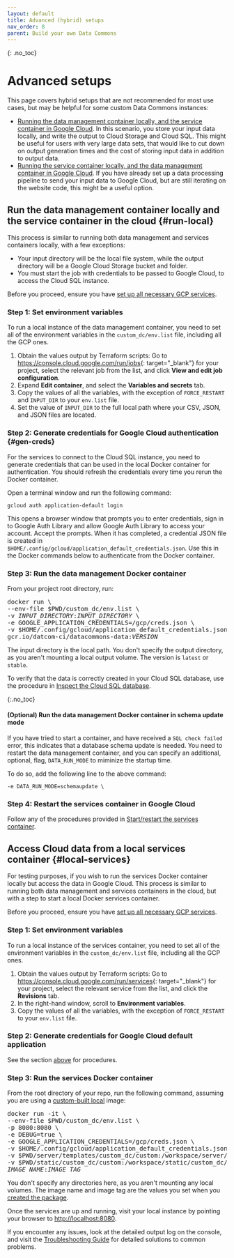 ```yaml
---
layout: default
title: Advanced (hybrid) setups
nav_order: 8
parent: Build your own Data Commons
---
```


{: .no_toc}
# Advanced setups

This page covers hybrid setups that are not recommended for most use cases, but may be helpful for some custom Data Commons instances:
- [Running the data management container locally, and the service container in Google Cloud](#run-local). In this scenario, you store your input data locally, and write the output to Cloud Storage and Cloud SQL. This might be useful for users with very large data sets, that would like to cut down on output generation times and the cost of storing input data in addition to output data.
- [Running the service container locally, and the data management container in Google Cloud](#local-services). If you have already set up a data processing pipeline to send your input data to Google Cloud, but are still iterating on the website code, this might be a useful option.

## Run the data management container locally and the service container in the cloud {#run-local}

This process is similar to running both data management and services containers locally, with a few exceptions:
- Your input directory will be the local file system, while the output directory will be a Google Cloud Storage bucket and folder.
- You must start the job with credentials to be passed to Google Cloud, to access the Cloud SQL instance.

Before you proceed, ensure you have [set up all necessary GCP services](deploy_cloud.md).

### Step 1: Set environment variables

To run a local instance of the data management container, you need to set all of the environment variables in the `custom_dc/env.list` file, including all the GCP ones. 

1. Obtain the values output by Terraform scripts: Go to <https://console.cloud.google.com/run/jobs>{: target="_blank"} for your project, select the relevant job from the list, and click **View and edit job configuration**. 
1. Expand **Edit container**, and select the **Variables and secrets** tab.
1. Copy the values of all the variables, with the exception of `FORCE_RESTART` and `INPUT_DIR` to your `env.list` file.
1. Set the value of `INPUT_DIR` to the full local path where your CSV, JSON, and JSON files are located.

### Step 2: Generate credentials for Google Cloud authentication {#gen-creds}

For the services to connect to the Cloud SQL instance, you need to generate credentials that can be used in the local Docker container for authentication. You should refresh the credentials every time you rerun the Docker container.

Open a terminal window and run the following command:

```shell
gcloud auth application-default login
```

This opens a browser window that prompts you to enter credentials, sign in to Google Auth Library and allow Google Auth Library to access your account. Accept the prompts. When it has completed, a credential JSON file is created in  
`$HOME/.config/gcloud/application_default_credentials.json`. Use this in the Docker commands below to authenticate from the Docker container.

### Step 3: Run the data management Docker container

From your project root directory, run:

<pre>docker run \
--env-file $PWD/custom_dc/env.list \
-v <var>INPUT_DIRECTORY</var>:<var>INPUT_DIRECTORY</var> \
-e GOOGLE_APPLICATION_CREDENTIALS=/gcp/creds.json \
-v $HOME/.config/gcloud/application_default_credentials.json:/gcp/creds.json:ro \
gcr.io/datcom-ci/datacommons-data:<var>VERSION</var>
</pre>

The input directory is the local path. You don't specify the output directory,
as you aren't mounting a local output volume.
The version is `latest` or `stable`.

To verify that the data is correctly created in your Cloud SQL database, use the procedure in [Inspect the Cloud SQL database](deploy_cloud.md#inspect-sql).

{:.no_toc}
#### (Optional) Run the data management Docker container in schema update mode 

If you have tried to start a container, and have received a `SQL check failed` error, this indicates that a database schema update is needed. You need to restart the data management container, and you can specify an additional, optional, flag, `DATA_RUN_MODE` to miminize the startup time.

To do so, add the following line to the above command:

```
-e DATA_RUN_MODE=schemaupdate \
```

### Step 4: Restart the services container in Google Cloud

Follow any of the procedures provided in [Start/restart the services container](deploy_cloud.md#start-service).

## Access Cloud data from a local services container {#local-services}

For testing purposes, if you wish to run the services Docker container locally but access the data in Google Cloud. This process is similar to running both data management and services containers in the cloud, but with a step to start a local Docker services container.

Before you proceed, ensure you have [set up all necessary GCP services](deploy_cloud.md).

### Step 1: Set environment variables

To run a local instance of the services container, you need to set all of the environment variables in the `custom_dc/env.list` file, including all the GCP ones. 

1. Obtain the values output by Terraform scripts: Go to <https://console.cloud.google.com/run/services>{: target="_blank"} for your project, select the relevant service from the list, and click the **Revisions** tab. 
1. In the right-hand window, scroll to **Environment variables**.
1. Copy the values of all the variables, with the exception of `FORCE_RESTART` to your `env.list` file.

### Step 2: Generate credentials for Google Cloud default application

See the section [above](#gen-creds) for procedures.

### Step 3: Run the services Docker container

From the root directory of your repo, run the following command, assuming you are using a [custom-built local](build_repo.md) image:
<pre>docker run -it \
--env-file $PWD/custom_dc/env.list \
-p 8080:8080 \
-e DEBUG=true \
-e GOOGLE_APPLICATION_CREDENTIALS=/gcp/creds.json \
-v $HOME/.config/gcloud/application_default_credentials.json:/gcp/creds.json:ro \
-v $PWD/server/templates/custom_dc/custom:/workspace/server/templates/custom_dc/custom \
-v $PWD/static/custom_dc/custom:/workspace/static/custom_dc/custom \
<var>IMAGE_NAME</var>:<var>IMAGE_TAG</var>
</pre>
You don't specify any directories here, as you aren't mounting any local volumes.
The image name and image tag are the values you set when you [created the package](build_image.md#build-package). 

Once the services are up and running, visit your local instance by pointing your browser to <http://localhost:8080>.

If you encounter any issues, look at the detailed output log on the console, and visit the [Troubleshooting Guide](/custom_dc/troubleshooting.html) for detailed solutions to common problems.